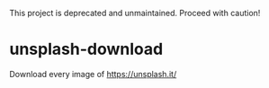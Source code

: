 This project is deprecated and unmaintained. Proceed with caution!

unsplash-download
=================

Download every image of https://unsplash.it/
